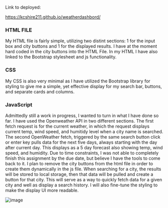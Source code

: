 Link to deployed: 

https://kcshire211.github.io/weatherdashbord/


### HTML FILE

My HTML file is fairly simple, utilizing two distint sections: 1 for the input box and city buttons and 1 for the displayed results. I have at the moment hard coded in the city buttons into the HTML File. In my HTML I have also linked to the Bootstrap stylesheet and js functionality. 

### CSS

My CSS is also very minimal as I have utilized the Bootstrap library for styling to give me a simple, yet effective display for my search bar, buttons, and separate cards and columns. 

### JavaScript

Admittedly still a work in progress, I wanted to turn in what I have done so far. I have used the Openweather API in two different sections. The first fetch request is for the current weather, in which the request displays current temp, wind speed, and humitidy level when a city name is searched. The second OpenWeather fetch, triggered by the same search button click or enter key pulls data for the next five days, always starting with the day after current day. This displays as a 5 day forecast also showing temp, wind speed, and humidity. Due to time constraints, I was not able to completely finish this assignment by the due date, but believe I have the tools to come back to it. I plan to remove the city buttons from the html file in order to create them dynamically in the js file. When searching for a city, the results will be stored to local storage, then that data will be pulled and create a button for that city. This will serve as a way to quickly fetch data for a given city and well as display a search history. I will also fine-tune the styling to make the display UI more readable. 

![image](https://user-images.githubusercontent.com/85852768/133492559-a7a2378c-618c-45d8-b095-9df8be06f8e6.png)

